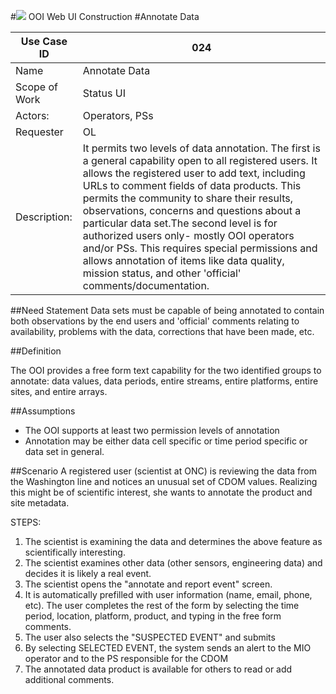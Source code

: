 #![](http://www.rpsgroup.com/images/2012-specific/RPSlogo.aspx) OOI Web UI Construction 
#Annotate Data

| Use Case ID | 024 |
| --- | --- |
| Name | Annotate Data |
| Scope of Work | Status UI |
| Actors: | Operators, PSs |
| Requester | OL |
| Description: | It permits two levels of data annotation. The first is a general capability open to all registered users. It allows the registered user to add text, including URLs to comment fields of data products. This permits the community to share their results, observations, concerns and questions about a particular data set.The second level is for authorized users only- mostly OOI operators and/or PSs. This requires special permissions and allows annotation of items like data quality, mission status, and other 'official' comments/documentation. |

##Need Statement
Data sets must be capable of being annotated to contain both observations by the end users and 'official' comments relating to availability, problems with the data, corrections that have been made, etc.

##Definition

The OOI provides a free form text capability for the two identified groups to annotate: data values, data periods, entire streams, entire platforms, entire sites, and entire arrays.

##Assumptions

- The OOI supports at least two permission levels of annotation
- Annotation may be either data cell specific or time period specific or data set in general.


##Scenario
A registered user (scientist at ONC) is reviewing the data from the Washington line and notices an unusual set of CDOM values. Realizing this might be of scientific interest, she wants to annotate the product and site metadata.

STEPS:

1. The scientist is examining the data and determines the above feature as scientifically interesting.
2. The scientist examines other data (other sensors, engineering data) and decides it is likely a real event.
3. The scientist opens the "annotate and report event" screen.
4. It is automatically prefilled with user information (name, email, phone, etc). The user completes the rest of the form by selecting the time period, location, platform, product, and typing in the free form comments.
5. The user also selects the "SUSPECTED EVENT" and submits
6. By selecting SELECTED EVENT, the system sends an alert to the MIO operator and to the PS responsible for the CDOM
7. The annotated data product is available for others to read or add additional comments.
